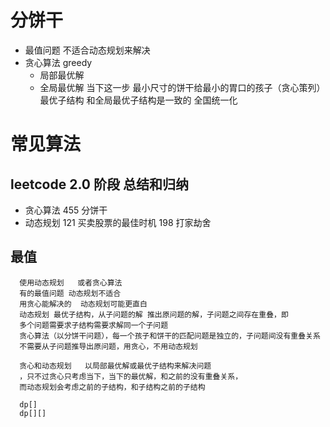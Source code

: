   # 分饼干

  - 最值问题 
      不适合动态规划来解决
  - 贪心算法    greedy
      - 局部最优解
      - 全局最优解   当下这一步  最小尺寸的饼干给最小的胃口的孩子（贪心策列）
          最优子结构 和全局最优子结构是一致的   全国统一化

     
 # 常见算法
   ## leetcode 2.0 阶段  总结和归纳
  - 贪心算法
       455  分饼干
  - 动态规划
       121  买卖股票的最佳时机
       198 打家劫舍
  ## 最值
      使用动态规划   或者贪心算法
      有的最值问题 动态规划不适合
      用贪心能解决的  动态规划可能更直白
      动态规划 最优子结构，从子问题的解 推出原问题的解，子问题之间存在重叠，即
      多个问题需要求子结构需要求解同一个子问题
      贪心算法（以分饼干问题），每一个孩子和饼干的匹配问题是独立的，子问题间没有重叠关系
      不需要从子问题推导出原问题，用贪心，不用动态规划

      贪心和动态规划   以局部最优解或最优子结构来解决问题
      ，只不过贪心只考虑当下，当下的最优解，和之前的没有重叠关系，
      而动态规划会考虑之前的子结构，和子结构之前的子结构

      dp[] 
      dp[][]

  